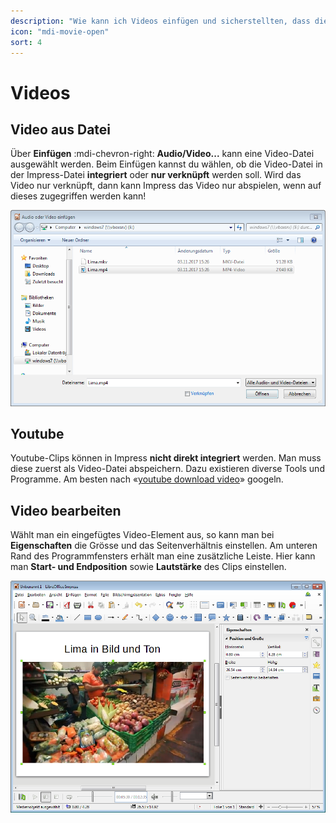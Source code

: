 ```yaml
---
description: "Wie kann ich Videos einfügen und sicherstellten, dass diese korrekt abspielen?"
icon: "mdi-movie-open"
sort: 4
---
```


# Videos



## Video aus Datei
Über __Einfügen__ :mdi-chevron-right: __Audio/Video...__ kann eine Video-Datei ausgewählt werden. Beim Einfügen kannst du wählen, ob die Video-Datei in der Impress-Datei **integriert** oder **nur verknüpft** werden soll. Wird das Video nur verknüpft, dann kann Impress das Video nur abspielen, wenn auf dieses zugegriffen werden kann!

![](./images/video-einfuegen.lo.png)

## Youtube
Youtube-Clips können in Impress **nicht direkt integriert** werden. Man muss diese zuerst als Video-Datei abspeichern. Dazu existieren diverse Tools und Programme. Am besten nach «[youtube download video](https://www.google.ch/search?q=download+youtube+video)» googeln.


## Video bearbeiten
Wählt man ein eingefügtes Video-Element aus, so kann man bei __Eigenschaften__ die Grösse und das Seitenverhältnis einstellen. Am unteren Rand des Programmfensters erhält man eine zusätzliche Leiste. Hier kann man **Start- und Endposition** sowie **Lautstärke** des Clips einstellen.

![](./images/video.lo.png)


